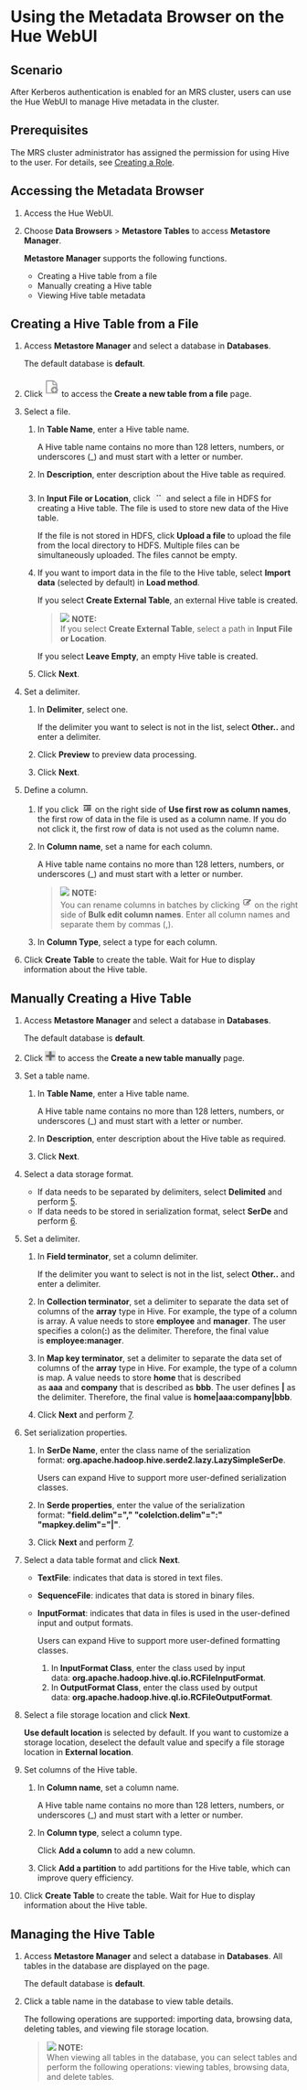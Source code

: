 # Using the Metadata Browser on the Hue WebUI<a name="EN-US_TOPIC_0125376152"></a>

## Scenario<a name="sa0b3fd49e97b4c4cac638ad732bae017"></a>

After Kerberos authentication is enabled for an MRS cluster, users can use the Hue WebUI to manage Hive metadata in the cluster.

## Prerequisites<a name="s1c00062404c643799e721495e7ef115a"></a>

The MRS cluster administrator has assigned the permission for using Hive to the user. For details, see  [Creating a Role](creating-a-role.md).

## Accessing the Metadata Browser<a name="section1025775173647"></a>

1.  Access the Hue WebUI.
2.  Choose  **Data Browsers**  \>  **Metastore Tables** to access **Metastore Manager**.

    **Metastore Manager**  supports the following functions.

    -   Creating a Hive table from a file
    -   Manually creating a Hive table
    -   Viewing Hive table metadata


## Creating a Hive Table from a File<a name="section5307604817374"></a>

1.  Access  **Metastore Manager** and select a database in **Databases**.

    The default database is  **default**.

2.  Click  ![](figures/icon_mrs_dbcrate.jpg) to access the **Create a new table from a file**  page.
3.  Select a file.
    1.  In  **Table Name**, enter a Hive table name.

        A Hive table name contains no more than 128 letters, numbers, or underscores \(\_\) and must start with a letter or number.

    2.  In  **Description**, enter description about the Hive table as required.
    3.  In  **Input File or Location**, click ![](figures/icon_mrs_dbmanu.jpg)  and select a file in HDFS for creating a Hive table. The file is used to store new data of the Hive table.

        If the file is not stored in HDFS, click  **Upload a file**  to upload the file from the local directory to HDFS. Multiple files can be simultaneously uploaded. The files cannot be empty.

    4.  If you want to import data in the file to the Hive table, select  **Import data** \(selected by default\) in **Load method**.

        If you select  **Create External Table**, an external Hive table is created.

        >![](/images/icon-note.gif) **NOTE:**   
        >If you select  **Create External Table**, select a path in **Input File or Location**.  

        If you select  **Leave Empty**, an empty Hive table is created.

    5.  Click  **Next**.

4.  Set a delimiter.
    1.  In  **Delimiter**, select one.

        If the delimiter you want to select is not in the list, select  **Other..**  and enter a delimiter.

    2.  Click  **Preview**  to preview data processing.
    3.  Click  **Next**.

5.  Define a column.
    1.  If you click  ![](figures/icon_mrs_hue_columnname.jpg) on the right side of **Use first row as column names**, the first row of data in the file is used as a column name. If you do not click it, the first row of data is not used as the column name.
    2.  In  **Column name**, set a name for each column.

        A Hive table name contains no more than 128 letters, numbers, or underscores \(\_\) and must start with a letter or number.

        >![](/images/icon-note.gif) **NOTE:**   
        >You can rename columns in batches by clicking  ![](figures/icon_mrs_edit.jpg) on the right side of **Bulk edit column names**. Enter all column names and separate them by commas \(,\).  

    3.  In  **Column Type**, select a type for each column.

6.  Click  **Create Table**  to create the table. Wait for Hue to display information about the Hive table.

## Manually Creating a Hive Table<a name="section65667144173717"></a>

1.  Access  **Metastore Manager** and select a database in **Databases**.

    The default database is  **default**.

2.  Click  ![](figures/icon_mrs_jiahao.png) to access the **Create a new table manually**  page.
3.  Set a table name.
    1.  In  **Table Name**, enter a Hive table name.

        A Hive table name contains no more than 128 letters, numbers, or underscores \(\_\) and must start with a letter or number.

    2.  In  **Description**, enter description about the Hive table as required.
    3.  Click  **Next**.

4.  Select a data storage format.
    -   If data needs to be separated by delimiters, select  **Delimited** and perform [5](#li47125026173721).
    -   If data needs to be stored in serialization format, select  **SerDe** and perform [6](#li63447897173721).

5.  <a name="li47125026173721"></a>Set a delimiter.
    1.  In  **Field terminator**, set a column delimiter.

        If the delimiter you want to select is not in the list, select  **Other..**  and enter a delimiter.

    2.  In  **Collection terminator**, set a delimiter to separate the data set of columns of the **array** type in Hive. For example, the type of a column is array. A value needs to store **employee** and **manager**. The user specifies a colon\(**:**\) as the delimiter. Therefore, the final value is **employee:manager**.
    3.  In  **Map key terminator**, set a delimiter to separate the data set of columns of the **array** type in Hive. For example, the type of a column is map. A value needs to store **home** that is described as **aaa** and **company** that is described as **bbb**. The user defines **|** as the delimiter. Therefore, the final value is **home|aaa:company|bbb**.
    4.  Click  **Next** and perform [7](#li46640436173721).

6.  <a name="li63447897173721"></a>Set serialization properties.
    1.  In  **SerDe Name**, enter the class name of the serialization format: **org.apache.hadoop.hive.serde2.lazy.LazySimpleSerDe**.

        Users can expand Hive to support more user-defined serialization classes.

    2.  In  **Serde properties**, enter the value of the serialization format: **"field.delim"="," "colelction.delim"=":" "mapkey.delim"="|"**.
    3.  Click  **Next** and perform [7](#li46640436173721).

7.  <a name="li46640436173721"></a>Select a data table format and click  **Next**.
    -   **TextFile**: indicates that data is stored in text files.
    -   **SequenceFile**: indicates that data is stored in binary files.
    -   **InputFormat**: indicates that data in files is used in the user-defined input and output formats.

        Users can expand Hive to support more user-defined formatting classes.

        1.  In  **InputFormat Class**, enter the class used by input data: **org.apache.hadoop.hive.ql.io.RCFileInputFormat**.
        2.  In  **OutputFormat Class**, enter the class used by output data: **org.apache.hadoop.hive.ql.io.RCFileOutputFormat**.

8.  Select a file storage location and click  **Next**.

    **Use default location** is selected by default. If you want to customize a storage location, deselect the default value and specify a file storage location in **External location**.

9.  Set columns of the Hive table.
    1.  In  **Column name**, set a column name.

        A Hive table name contains no more than 128 letters, numbers, or underscores \(\_\) and must start with a letter or number.

    2.  In  **Column type**, select a column type.

        Click  **Add a column**  to add a new column.

    3.  Click  **Add a partition**  to add partitions for the Hive table, which can improve query efficiency.

10. Click  **Create Table**  to create the table. Wait for Hue to display information about the Hive table.

## Managing the Hive Table<a name="section30310704173731"></a>

1.  Access  **Metastore Manager** and select a database in **Databases**. All tables in the database are displayed on the page.

    The default database is  **default**.

2.  Click a table name in the database to view table details.

    The following operations are supported: importing data, browsing data, deleting tables, and viewing file storage location.

    >![](/images/icon-note.gif) **NOTE:**   
    >When viewing all tables in the database, you can select tables and perform the following operations: viewing tables, browsing data, and delete tables.  


